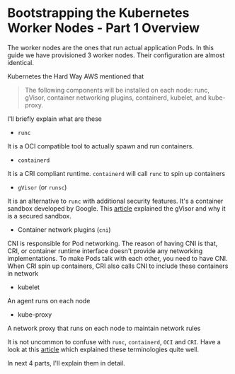 # Bootstrapping the Kubernetes Worker Nodes - Part 1 Overview

The worker nodes are the ones that run actual application Pods. In this guide we have provisioned 3 worker nodes. Their configuration are almost identical.

Kubernetes the Hard Way AWS mentioned that
>The following components will be installed on each node: runc, gVisor, container networking plugins, containerd, kubelet, and kube-proxy.

I'll briefly explain what are these

- `runc`

It is a OCI compatible tool to actually spawn and run containers. 

- `containerd`

It is a CRI compliant runtime. `containerd` will call `runc` to spin up containers

- `gVisor` (or `runsc`)

It is an alternative to `runc` with additional security features. It's a container sandbox developed by Google. This [article](https://cloud.google.com/blog/products/containers-kubernetes/how-gvisor-protects-google-cloud-services-from-cve-2020-14386) explained the gVisor and why it is a secured sandbox.

- Container network plugins (`cni`)

CNI is responsible for Pod networking. The reason of having CNI is that, CRI, or container runtime interface doesn't provide any networking implementations. To make Pods talk with each other, you need to have CNI. When CRI spin up containers, CRI also calls CNI to include these containers in network

- kubelet

An agent runs on each node

- kube-proxy

A network proxy that runs on each node to maintain network rules 

It is not uncommon to confuse with `runc`, `containerd`, `OCI` and `CRI`. Have a look at this [article](https://www.tutorialworks.com/difference-docker-containerd-runc-crio-oci/) which explained these terminologies quite well.

In next 4 parts, I'll explain them in detail.